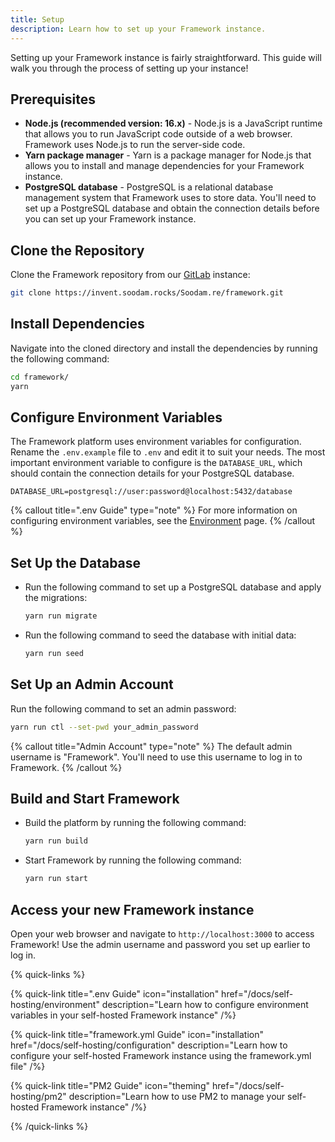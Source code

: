 ```yaml
---
title: Setup
description: Learn how to set up your Framework instance.
---
```


Setting up your Framework instance is fairly straightforward. This guide will walk you through the process of setting up your instance!

## Prerequisites

- **Node.js (recommended version: 16.x)** - Node.js is a JavaScript runtime that allows you to run JavaScript code outside of a web browser. Framework uses Node.js to run the server-side code.
- **Yarn package manager** - Yarn is a package manager for Node.js that allows you to install and manage dependencies for your Framework instance.
- **PostgreSQL database** - PostgreSQL is a relational database management system that Framework uses to store data. You'll need to set up a PostgreSQL database and obtain the connection details before you can set up your Framework instance.

## Clone the Repository

Clone the Framework repository from our [GitLab](https://invent.soodam.rocks) instance:

```bash
git clone https://invent.soodam.rocks/Soodam.re/framework.git
```

## Install Dependencies

Navigate into the cloned directory and install the dependencies by running the following command:

```bash
cd framework/
yarn
```

## Configure Environment Variables

The Framework platform uses environment variables for configuration. Rename the `.env.example` file to `.env` and edit it to suit your needs. The most important environment variable to configure is the `DATABASE_URL`, which should contain the connection details for your PostgreSQL database.

```env
DATABASE_URL=postgresql://user:password@localhost:5432/database
```

{% callout title=".env Guide" type="note" %}
For more information on configuring environment variables, see the [Environment](/docs/self-hosting/environment) page.
{% /callout %}

## Set Up the Database

- Run the following command to set up a PostgreSQL database and apply the migrations:

  ```bash
  yarn run migrate
  ```

- Run the following command to seed the database with initial data:
  ```bash
  yarn run seed
  ```

## Set Up an Admin Account

Run the following command to set an admin password:

```bash
yarn run ctl --set-pwd your_admin_password
```

{% callout title="Admin Account" type="note" %}
The default admin username is "Framework". You'll need to use this username to log in to Framework.
{% /callout %}

## Build and Start Framework

- Build the platform by running the following command:

  ```bash
  yarn run build
  ```

- Start Framework by running the following command:
  ```bash
  yarn run start
  ```

## Access your new Framework instance

Open your web browser and navigate to `http://localhost:3000` to access Framework! Use the admin username and password you set up earlier to log in.

{% quick-links %}

{% quick-link title=".env Guide" icon="installation" href="/docs/self-hosting/environment" description="Learn how to configure environment variables in your self-hosted Framework instance" /%}

{% quick-link title="framework.yml Guide" icon="installation" href="/docs/self-hosting/configuration" description="Learn how to configure your self-hosted Framework instance using the framework.yml file" /%}

{% quick-link title="PM2 Guide" icon="theming" href="/docs/self-hosting/pm2" description="Learn how to use PM2 to manage your self-hosted Framework instance" /%}

{% /quick-links %}
